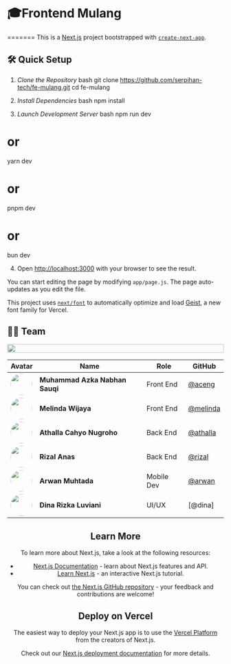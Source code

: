 # 🎓Frontend Mulang
=======
This is a [Next.js](https://nextjs.org) project bootstrapped with [`create-next-app`](https://github.com/vercel/next.js/tree/canary/packages/create-next-app).

## 🛠 Quick Setup

1. *Clone the Repository*
   bash
   git clone https://github.com/serpihan-tech/fe-mulang.git
   cd fe-mulang
   

2. *Install Dependencies*
   bash
   npm install
   

3. *Launch Development Server*
   bash
  npm run dev
  # or
  yarn dev
  # or
  pnpm dev
  # or
  bun dev

4. Open [http://localhost:3000](http://localhost:3000) with your browser to see the result.

You can start editing the page by modifying `app/page.js`. The page auto-updates as you edit the file.

This project uses [`next/font`](https://nextjs.org/docs/app/building-your-application/optimizing/fonts) to automatically optimize and load [Geist](https://vercel.com/font), a new font family for Vercel.

## 👨‍💻 Team

<div align="center">

<img src="https://i.imgur.com/dBaSKWF.gif" height="20" width="100%">

| Avatar | Name | Role | GitHub |
|--------|------|------|--------|
| <img src="https://avatars.githubusercontent.com/u/108708078?v=4" width="50" height="50" style="border-radius:50%"> | **Muhammad Azka Nabhan Sauqi** | Front End | [@aceng](https://github.com/azkanabhan) |
| <img src="https://avatars.githubusercontent.com/u/171102959?v=4" width="50" height="50" style="border-radius:50%"> | **Melinda Wijaya** | Front End | [@melinda](https://github.com/melindawijaya) |
| <img src="https://avatars.githubusercontent.com/u/127614248?v=4" width="50" height="50" style="border-radius:50%"> | **Athalla Cahyo Nugroho** | Back End | [@athalla](https://github.com/AthallaCahyoNugroho) |
| <img src="https://avatars.githubusercontent.com/u/106648832?v=4" width="50" height="50" style="border-radius:50%"> | **Rizal Anas** | Back End | [@rizal](https://github.com/RizalAnas00) |
| <img src="https://avatars.githubusercontent.com/u/106648832?v=4" width="50" height="50" style="border-radius:50%"> | **Arwan Muhtada** | Mobile Dev | [@arwan](https://github.com/wanmuhtd) |
| <img src="https://avatars.githubusercontent.com/u/106648832?v=4" width="50" height="50" style="border-radius:50%"> | **Dina Rizka Luviani** | UI/UX | [@dina] |

## Learn More

To learn more about Next.js, take a look at the following resources:

- [Next.js Documentation](https://nextjs.org/docs) - learn about Next.js features and API.
- [Learn Next.js](https://nextjs.org/learn) - an interactive Next.js tutorial.

You can check out [the Next.js GitHub repository](https://github.com/vercel/next.js) - your feedback and contributions are welcome!

## Deploy on Vercel

The easiest way to deploy your Next.js app is to use the [Vercel Platform](https://vercel.com/new?utm_medium=default-template&filter=next.js&utm_source=create-next-app&utm_campaign=create-next-app-readme) from the creators of Next.js.

Check out our [Next.js deployment documentation](https://nextjs.org/docs/app/building-your-application/deploying) for more details.


